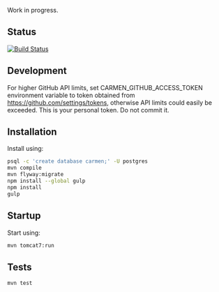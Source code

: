 Work in progress.

## Status

[![Build Status](https://travis-ci.org/cezarykluczynski/Carmen.svg?branch=master)](https://travis-ci.org/cezarykluczynski/Carmen)

## Development

For higher GitHub API limits, set CARMEN_GITHUB_ACCESS_TOKEN environment variable
to token obtained from https://github.com/settings/tokens,
otherwise API limits could easily be exceeded.
This is your personal token. Do not commit it.

## Installation
Install using:
```sh
psql -c 'create database carmen;' -U postgres
mvn compile
mvn flyway:migrate
npm install --global gulp
npm install
gulp
```

## Startup
Start using:

```sh
mvn tomcat7:run
```

## Tests

```sh
mvn test
```